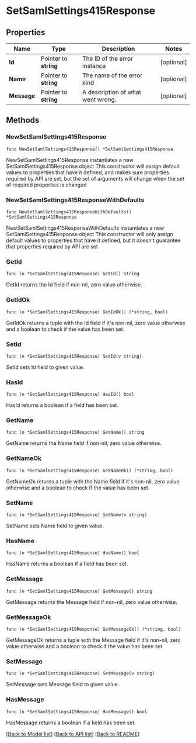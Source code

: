 # SetSamlSettings415Response

## Properties

Name | Type | Description | Notes
------------ | ------------- | ------------- | -------------
**Id** | Pointer to **string** | The ID of the error instance | [optional] 
**Name** | Pointer to **string** | The name of the error kind | [optional] 
**Message** | Pointer to **string** | A description of what went wrong. | [optional] 

## Methods

### NewSetSamlSettings415Response

`func NewSetSamlSettings415Response() *SetSamlSettings415Response`

NewSetSamlSettings415Response instantiates a new SetSamlSettings415Response object
This constructor will assign default values to properties that have it defined,
and makes sure properties required by API are set, but the set of arguments
will change when the set of required properties is changed

### NewSetSamlSettings415ResponseWithDefaults

`func NewSetSamlSettings415ResponseWithDefaults() *SetSamlSettings415Response`

NewSetSamlSettings415ResponseWithDefaults instantiates a new SetSamlSettings415Response object
This constructor will only assign default values to properties that have it defined,
but it doesn't guarantee that properties required by API are set

### GetId

`func (o *SetSamlSettings415Response) GetId() string`

GetId returns the Id field if non-nil, zero value otherwise.

### GetIdOk

`func (o *SetSamlSettings415Response) GetIdOk() (*string, bool)`

GetIdOk returns a tuple with the Id field if it's non-nil, zero value otherwise
and a boolean to check if the value has been set.

### SetId

`func (o *SetSamlSettings415Response) SetId(v string)`

SetId sets Id field to given value.

### HasId

`func (o *SetSamlSettings415Response) HasId() bool`

HasId returns a boolean if a field has been set.

### GetName

`func (o *SetSamlSettings415Response) GetName() string`

GetName returns the Name field if non-nil, zero value otherwise.

### GetNameOk

`func (o *SetSamlSettings415Response) GetNameOk() (*string, bool)`

GetNameOk returns a tuple with the Name field if it's non-nil, zero value otherwise
and a boolean to check if the value has been set.

### SetName

`func (o *SetSamlSettings415Response) SetName(v string)`

SetName sets Name field to given value.

### HasName

`func (o *SetSamlSettings415Response) HasName() bool`

HasName returns a boolean if a field has been set.

### GetMessage

`func (o *SetSamlSettings415Response) GetMessage() string`

GetMessage returns the Message field if non-nil, zero value otherwise.

### GetMessageOk

`func (o *SetSamlSettings415Response) GetMessageOk() (*string, bool)`

GetMessageOk returns a tuple with the Message field if it's non-nil, zero value otherwise
and a boolean to check if the value has been set.

### SetMessage

`func (o *SetSamlSettings415Response) SetMessage(v string)`

SetMessage sets Message field to given value.

### HasMessage

`func (o *SetSamlSettings415Response) HasMessage() bool`

HasMessage returns a boolean if a field has been set.


[[Back to Model list]](../README.md#documentation-for-models) [[Back to API list]](../README.md#documentation-for-api-endpoints) [[Back to README]](../README.md)



